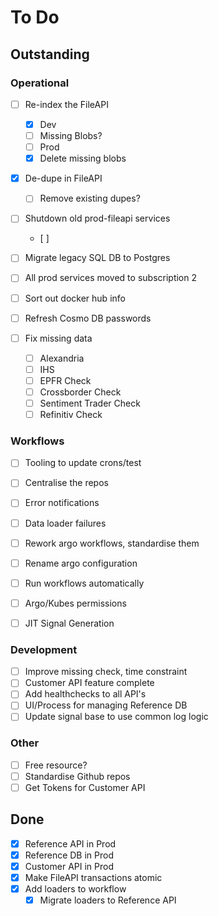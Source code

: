 # To Do

## Outstanding
### Operational
- [ ] Re-index the FileAPI
	- [x] Dev
	- [ ] Missing Blobs?
	- [ ] Prod
	- [x] Delete missing blobs

- [x] De-dupe in FileAPI
	- [ ] Remove existing dupes?

- [ ] Shutdown old prod-fileapi services
	- [ ] 

- [ ] Migrate legacy SQL DB to Postgres

- [ ] All prod services moved to subscription 2

- [ ] Sort out docker hub info

- [ ] Refresh Cosmo DB passwords

- [ ] Fix missing data
	- [ ] Alexandria
	- [ ] IHS
	- [ ] EPFR Check
	- [ ] Crossborder Check
	- [ ] Sentiment Trader Check
	- [ ] Refinitiv Check

### Workflows
- [ ] Tooling to update crons/test
- [ ] Centralise the repos
- [ ] Error notifications
- [ ] Data loader failures
- [ ] Rework argo workflows, standardise them
- [ ] Rename argo configuration
- [ ] Run workflows automatically
- [ ] Argo/Kubes permissions
- [ ] JIT Signal Generation




### Development
- [ ] Improve missing check, time constraint
- [ ] Customer API feature complete
- [ ] Add healthchecks to all API's
- [ ] UI/Process for managing Reference DB
- [ ] Update signal base to use common log logic

### Other
- [ ] Free resource?
- [ ] Standardise Github repos
- [ ] Get Tokens for Customer API

## Done
- [x] Reference API in Prod
- [x] Reference DB in Prod
- [x] Customer API in Prod
- [x] Make FileAPI transactions atomic
- [x] Add loaders to workflow
	- [x] Migrate loaders to Reference API
